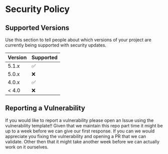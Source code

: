 # Security Policy

## Supported Versions

Use this section to tell people about which versions of your project are
currently being supported with security updates.

| Version | Supported          |
| ------- | ------------------ |
| 5.1.x   | :white_check_mark: |
| 5.0.x   | :x:                |
| 4.0.x   | :white_check_mark: |
| < 4.0   | :x:                |

## Reporting a Vulnerability

If you would like to report a vulnerability please open an Issue using the vulnerability template!!
Given that we maintain this repo part time it might be up to a week before we can give our first response.
If you can we would appreciate you fixing the vulnerability and opening a PR that we can validate. 
Other then that it might take another week before we can actually work on it ourselves.
